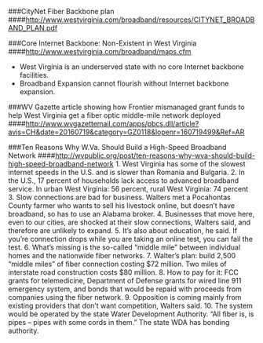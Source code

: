 ###CityNet Fiber Backbone plan
####http://www.westvirginia.com/broadband/resources/CITYNET_BROADBAND_PLAN.pdf

###Core Internet Backbone: Non-Existent in West Virginia
####http://www.westvirginia.com/broadband/maps.cfm
  - West Virginia is an underserved state with no core Internet backbone facilities.
  - Broadband Expansion cannot flourish without Internet backbone expansion.

###WV Gazette article showing how Frontier mismanaged grant funds to help West Virginia get a fiber optic middle-mile network deployed
####http://www.wvgazettemail.com/apps/pbcs.dll/article?avis=CH&date=20160719&category=GZ0118&lopenr=160719499&Ref=AR

###Ten Reasons Why W.Va. Should Build a High-Speed Broadband Network
####http://wvpublic.org/post/ten-reasons-why-wva-should-build-high-speed-broadband-network
	1. West Virginia has some of the slowest internet speeds in the U.S. and is slower than Romania and Bulgaria.
	2. In the U.S., 17 percent of households lack access to advanced broadband service. In urban West Virginia: 56 percent, rural West Virginia: 74 percent
	3. Slow connections are bad for business. Walters met a Pocahontas County farmer who wants to sell his livestock online, but doesn’t have broadband, so has to use an Alabama broker.
	4. Businesses that move here, even to our cities, are shocked at their slow connections, Walters said, and therefore are unlikely to expand.
	5. It’s also about education, he said. If you’re connection drops while you are taking an online test, you can fail the test.
	6. What’s missing is the so-called “middle mile” between individual homes and the nationwide fiber networks.
	7. Walter’s plan: build 2,500 “middle miles” of fiber connection costing $72 million. Two miles of interstate road construction costs $80 million.
	8. How to pay for it: FCC grants for telemedicine, Department of Defense grants for wired line 911 emergency system, and bonds that would be repaid with proceeds from companies using the fiber network.
	9. Opposition is coming mainly from existing providers that don’t want competition, Walters said.
	10. The system would be operated by the state Water Development Authority. “All fiber is, is pipes – pipes with some cords in them.” The state WDA has bonding authority.
	
